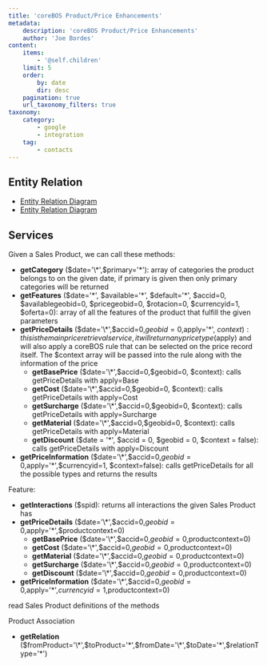 ```yaml
---
title: 'coreBOS Product/Price Enhancements'
metadata:
    description: 'coreBOS Product/Price Enhancements'
    author: 'Joe Bordes'
content:
    items:
        - '@self.children'
    limit: 5
    order:
        by: date
        dir: desc
    pagination: true
    url_taxonomy_filters: true
taxonomy:
    category:
        - google
        - integration
    tag:
        - contacts
---
```


Entity Relation
---------------

-  [Entity Relation Diagram](cbproductpriceer.pdf)
-  [Entity Relation Diagram](cbproductpriceer.odg)

Services
--------

Given a Sales Product, we can call these methods:

-   **getCategory** ($date='\*',$primary='\*'): array of categories the
    product belongs to on the given date, if primary is given then only
    primary categories will be returned
-   **getFeatures** ($date='\*', $available='\*', $default='\*',
    $accid=0, $availablegeobid=0, $pricegeobid=0, $rotacion=0,
    $currencyid=1, $oferta=0): array of all the features of the product
    that fulfill the given parameters
-   **getPriceDetails** ($date='\*',$accid=0,$geobid=0,$apply='\*',
    $context): this is the main price retrieval service, it will return
    any price type ($apply) and will also apply a coreBOS rule that can
    be selected on the price record itself. The $context array will be
    passed into the rule along with the information of the price
    -   **getBasePrice** ($date='\*',$accid=0,$geobid=0, $context):
        calls getPriceDetails with apply=Base
    -   **getCost** ($date='\*',$accid=0,$geobid=0, $context): calls
        getPriceDetails with apply=Cost
    -   **getSurcharge** ($date='\*',$accid=0,$geobid=0, $context):
        calls getPriceDetails with apply=Surcharge
    -   **getMaterial** ($date='\*',$accid=0,$geobid=0, $context): calls
        getPriceDetails with apply=Material
    -   **getDiscount** ($date = '\*', $accid = 0, $geobid = 0, $context
        = false): calls getPriceDetails with apply=Discount
-   **getPriceInformation**
    ($date='\*',$accid=0,$geobid=0,$apply='\*',$currencyid=1,
    $context=false): calls getPriceDetails for all the possible types
    and returns the results

Feature:

-   **getInteractions** ($spid): returns all interactions the given
    Sales Product has
-   **getPriceDetails**
    ($date='\*',$accid=0,$geobid=0,$apply='\*',$productcontext=0)
    -   **getBasePrice**
        ($date='\*',$accid=0,$geobid=0,$productcontext=0)
    -   **getCost** ($date='\*',$accid=0,$geobid=0,$productcontext=0)
    -   **getMaterial**
        ($date='\*',$accid=0,$geobid=0,$productcontext=0)
    -   **getSurcharge**
        ($date='\*',$accid=0,$geobid=0,$productcontext=0)
    -   **getDiscount**
        ($date='\*',$accid=0,$geobid=0,$productcontext=0)
-   **getPriceInformation**
    ($date='\*',$accid=0,$geobid=0,$apply='\*',$currencyid=1,$productcontext=0)

<div class="notices blue">
read Sales Product definitions of the
methods</div>

Product Association

-   **getRelation**
    ($fromProduct='\*',$toProduct='\*',$fromDate='\*',$toDate='\*',$relationType='\*')
